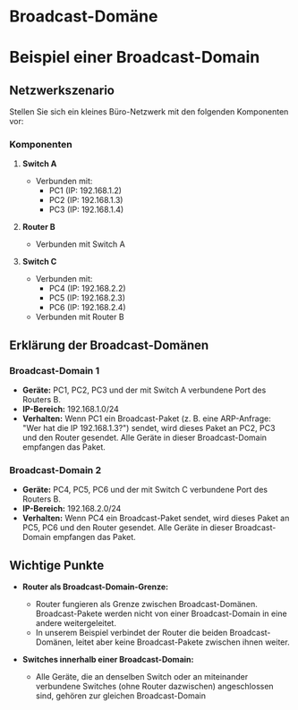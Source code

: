 # Broadcast-Domäne

# Beispiel einer Broadcast-Domain

## Netzwerkszenario

Stellen Sie sich ein kleines Büro-Netzwerk mit den folgenden Komponenten vor:

### Komponenten

1. **Switch A**
   - Verbunden mit:
     - PC1 (IP: 192.168.1.2)
     - PC2 (IP: 192.168.1.3)
     - PC3 (IP: 192.168.1.4)

2. **Router B**
   - Verbunden mit Switch A

3. **Switch C**
   - Verbunden mit:
     - PC4 (IP: 192.168.2.2)
     - PC5 (IP: 192.168.2.3)
     - PC6 (IP: 192.168.2.4)
   - Verbunden mit Router B

## Erklärung der Broadcast-Domänen

### Broadcast-Domain 1

- **Geräte:** PC1, PC2, PC3 und der mit Switch A verbundene Port des Routers B.
- **IP-Bereich:** 192.168.1.0/24
- **Verhalten:** Wenn PC1 ein Broadcast-Paket (z. B. eine ARP-Anfrage: "Wer hat die IP 192.168.1.3?") sendet, wird dieses Paket an PC2, PC3 und den Router gesendet. Alle Geräte in dieser Broadcast-Domain empfangen das Paket.

### Broadcast-Domain 2

- **Geräte:** PC4, PC5, PC6 und der mit Switch C verbundene Port des Routers B.
- **IP-Bereich:** 192.168.2.0/24
- **Verhalten:** Wenn PC4 ein Broadcast-Paket sendet, wird dieses Paket an PC5, PC6 und den Router gesendet. Alle Geräte in dieser Broadcast-Domain empfangen das Paket.

## Wichtige Punkte

- **Router als Broadcast-Domain-Grenze:**
  - Router fungieren als Grenze zwischen Broadcast-Domänen. Broadcast-Pakete werden nicht von einer Broadcast-Domain in eine andere weitergeleitet.
  - In unserem Beispiel verbindet der Router die beiden Broadcast-Domänen, leitet aber keine Broadcast-Pakete zwischen ihnen weiter.

- **Switches innerhalb einer Broadcast-Domain:**
  - Alle Geräte, die an denselben Switch oder an miteinander verbundene Switches (ohne Router dazwischen) angeschlossen sind, gehören zur gleichen Broadcast-Domain
